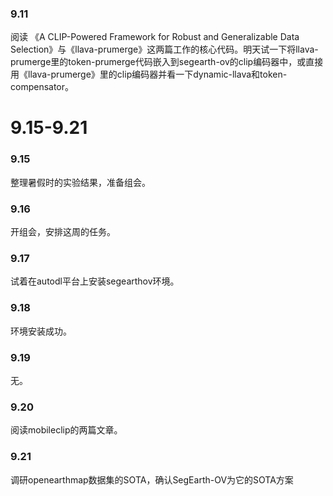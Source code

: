### 9.11
阅读 《A CLIP-Powered Framework for Robust and Generalizable Data Selection》与《llava-prumerge》这两篇工作的核心代码。明天试一下将llava-prumerge里的token-prumerge代码嵌入到segearth-ov的clip编码器中，或直接用《llava-prumerge》里的clip编码器并看一下dynamic-llava和token-compensator。

# 9.15-9.21
### 9.15
整理暑假时的实验结果，准备组会。

### 9.16
开组会，安排这周的任务。

### 9.17
试着在autodl平台上安装segearthov环境。

### 9.18
环境安装成功。

### 9.19
无。

### 9.20
阅读mobileclip的两篇文章。

### 9.21
调研openearthmap数据集的SOTA，确认SegEarth-OV为它的SOTA方案

